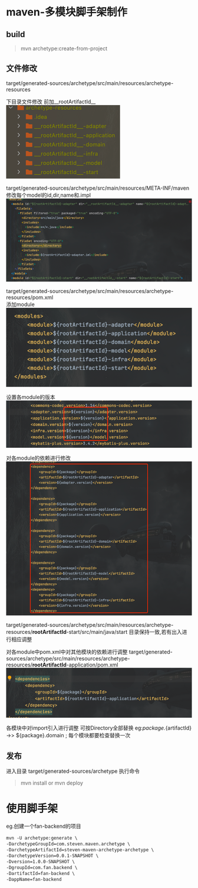 # maven-多模块脚手架制作

## build
> mvn archetype:create-from-project

## 文件修改
target/generated-sources/archetype/src/main/resources/archetype-resources

下目录文件修改 前加__rootArtifactId__
![img.png](img.png)

target/generated-sources/archetype/src/main/resources/META-INF/maven   
修改每个model的id,dir,name和.impl
![img_2.png](img_2.png)

target/generated-sources/archetype/src/main/resources/archetype-resources/pom.xml  
添加module  
![img_3.png](img_3.png)

设置各module的版本
![img_4.png](img_4.png)

对各module的依赖进行修改
![img_5.png](img_5.png)

target/generated-sources/archetype/src/main/resources/archetype-resources/__rootArtifactId__-start/src/main/java/start
目录保持一致,若有出入进行相应调整

对各module中pom.xml中对其他模块的依赖进行调整
target/generated-sources/archetype/src/main/resources/archetype-resources/__rootArtifactId__-application/pom.xml
![img_6.png](img_6.png)


各模块中对import引入进行调整 可按Directory全部替换
eg:${package}.${artifactId} ->> ${package}.domain ; 每个模块都要检查替换一次

## 发布
进入目录 target/generated-sources/archetype 执行命令
> mvn install or mvn deploy

# 使用脚手架
eg.创建一个fan-backend的项目
~~~
mvn -U archetype:generate \
-DarchetypeGroupId=com.steven.maven.archetype \
-DarchetypeArtifactId=steven-maven-archetype-archetype \
-DarchetypeVersion=0.0.1-SNAPSHOT \
-Dversion=1.0.0-SNAPSHOT \
-DgroupId=com.fan.backend \
-DartifactId=fan-backend \
-DappName=fan-backend 
~~~



